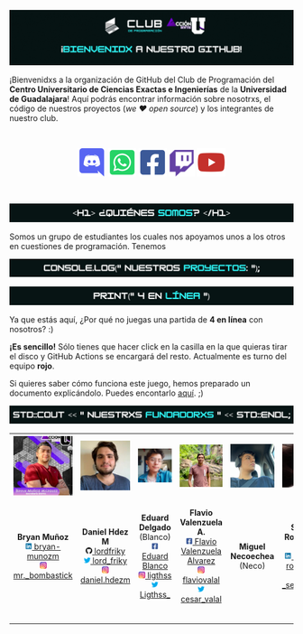 ![Letrero de "¡Bienvenidx a nuestro GitHub!" con los logos del club de programación CUCEI y el de Acción U](https://github.com/prueba-progra-cucei/.github/raw/main/res/header2.gif)

¡Bienvenidxs a la organización de GitHub del Club de Programación del **Centro Universitario de Ciencias Exactas e Ingenierías** de la **Universidad de Guadalajara**! Aquí podrás encontrar información sobre nosotrxs, el código de nuestros proyectos (*we ❤️ open source*) y los integrantes de nuestro club.

<br><p align="center">
<a href="http://discord.programacion-cucei.club"><img src="https://github.com/prueba-progra-cucei/.github/raw/main/res/icons/discord.png" alt="Enlace al serividor de Discord" width="50"></a>
<a href="http://whatsapp.programacion-cucei.club"><img src="https://github.com/prueba-progra-cucei/.github/raw/main/res/icons/whatsapp.png" alt="Enlace al grupo de WhatsApp" width="50"></a>
<a href="http://facebook.programacion-cucei.club"><img src="https://github.com/prueba-progra-cucei/.github/raw/main/res/icons/facebook.png" alt="Enlace a la página de Facebook" width="50"></a>
<a href="http://twitch.programacion-cucei.club"><img src="https://github.com/prueba-progra-cucei/.github/raw/main/res/icons/twitch.png" alt="Enlace al canal de Twitch" width="47"></a>
<a href="http://youtube.programacion-cucei.club"><img src="https://github.com/prueba-progra-cucei/.github/raw/main/res/icons/youtube.png" alt="Enlace al canal de YouTube" width="50"></a>
</p><br>

![<h1>¿Quiénes somos?</h1>](https://github.com/prueba-progra-cucei/.github/raw/main/res/quienes_somos.png)

Somos un grupo de estudiantes los cuales nos apoyamos unos a los otros en cuestiones de programación. Tenemos

![console.log("Nuestros proyectos:");](https://github.com/prueba-progra-cucei/.github/raw/main/res/nuestros_proyectos.png)

![print("4 en línea")](https://github.com/prueba-progra-cucei/.github/raw/main/res/4_en_linea.png)

Ya que estás aquí, ¿Por qué no juegas una partida de **4 en línea** con nosotros? :)

**¡Es sencillo!** Sólo tienes que hacer click en la casilla en la que quieras tirar el disco y GitHub Actions se encargará del resto. Actualmente es turno del equipo **rojo**.


Si quieres saber cómo funciona este juego, hemos preparado un documento explicándolo. Puedes encontarlo [aquí](). ;)

![std::cout << "Nuestrxs fundadorxs" << ENDL;](https://github.com/prueba-progra-cucei/.github/raw/main/res/nuestrxs_fundadorxs.png)

<table align="center">
	<tr>
		<th><img src="https://github.com/prueba-progra-cucei/.github/raw/main/res/fundadorxs/bryan.jpg" alt="Foto de Bryan Muñoz"></th>
		<th><img src="https://github.com/prueba-progra-cucei/.github/raw/main/res/fundadorxs/daniel.jpg" alt="Foto de Daniel Hdez M"></th>
		<th><img src="https://github.com/prueba-progra-cucei/.github/raw/main/res/fundadorxs/edward.jpg" alt="Foto de Eduard Delgado"></th>
		<th><img src="https://github.com/prueba-progra-cucei/.github/raw/main/res/fundadorxs/flavio.jpg" alt="Foto de Flavio Valenzuela A"></th>
		<th><img src="https://github.com/prueba-progra-cucei/.github/raw/main/res/fundadorxs/neco.jpg" alt="Foto de Miguel Necoechea"></th>
		<th><img src="https://github.com/prueba-progra-cucei/.github/raw/main/res/fundadorxs/selene.jpg" alt="Foto de Selene Rodríguez"></th>
	</tr>
	<tr>
		<td><p align="center">
			<b>Bryan Muñoz</b><br>
			<a href="https://www.linkedin.com/in/bryan-munozm/"><img src="https://github.com/prueba-progra-cucei/.github/raw/main/res/icons/linkedin.png" width="12"> bryan-munozm</a><br>
			<a href="https://www.instagram.com/mr._bombastick/"><img src="https://github.com/prueba-progra-cucei/.github/raw/main/res/icons/instagram.png" width="12"> mr._bombastick</a><br>
            &nbsp;&nbsp;&nbsp;&nbsp;&nbsp;&nbsp;&nbsp;&nbsp;&nbsp;&nbsp;&nbsp;&nbsp;&nbsp;&nbsp;&nbsp;&nbsp;
		</p></td>
		<td><p align="center">
			<b>Daniel Hdez M</b><br>
			<a href="https://github.com/lordfriky"><img src="https://github.com/prueba-progra-cucei/.github/raw/main/res/icons/github.png" width="12"> lordfriky</a><br>
			<a href="https://twitter.com/lord_friky"><img src="https://github.com/prueba-progra-cucei/.github/raw/main/res/icons/twitter.png" width="12"> lord_friky</a><br>
			<a href="https://www.instagram.com/daniel.hdezm/"><img src="https://github.com/prueba-progra-cucei/.github/raw/main/res/icons/instagram.png" width="12"> daniel.hdezm</a><br>
            &nbsp;&nbsp;&nbsp;&nbsp;&nbsp;&nbsp;&nbsp;&nbsp;&nbsp;&nbsp;&nbsp;&nbsp;&nbsp;&nbsp;&nbsp;&nbsp;
		</p></td>
		<td><p align="center">
			<b>Eduard Delgado</b><br>
			(Blanco)<br>
			<a href="https://facebook.com/ligths.x5"><img src="https://github.com/prueba-progra-cucei/.github/raw/main/res/icons/facebook.png" width="12"> Eduard Blanco</a><br>
			<a href="https://www.instagram.com/ligthss/"><img src="https://github.com/prueba-progra-cucei/.github/raw/main/res/icons/instagram.png" width="12"> ligthss</a><br>
			<a href="https://twitter.com/Ligthss_"><img src="https://github.com/prueba-progra-cucei/.github/raw/main/res/icons/twitter.png" width="12"> Ligthss_</a><br>
            &nbsp;&nbsp;&nbsp;&nbsp;&nbsp;&nbsp;&nbsp;&nbsp;&nbsp;&nbsp;&nbsp;&nbsp;&nbsp;&nbsp;&nbsp;&nbsp;
		</p></td>
		<td><p align="center">
			<b>Flavio Valenzuela A.</b><br>
			<a href="https://facebook.com/flavio.valenzuelaalvarez"><img src="https://github.com/prueba-progra-cucei/.github/raw/main/res/icons/facebook.png" width="12"> Flavio Valenzuela Alvarez</a><br>
			<a href="https://www.instagram.com/flaviovalal/"><img src="https://github.com/prueba-progra-cucei/.github/raw/main/res/icons/instagram.png" width="12"> flaviovalal</a><br>
			<a href="https://twitter.com/cesar_valal"><img src="https://github.com/prueba-progra-cucei/.github/raw/main/res/icons/twitter.png" width="12"> cesar_valal</a><br>
            &nbsp;&nbsp;&nbsp;&nbsp;&nbsp;&nbsp;&nbsp;&nbsp;&nbsp;&nbsp;&nbsp;&nbsp;&nbsp;&nbsp;&nbsp;&nbsp;
		</p></td>
		<td><p align="center">
			<b>Miguel Necoechea</b><br>
			(Neco)<br>
            &nbsp;&nbsp;&nbsp;&nbsp;&nbsp;&nbsp;&nbsp;&nbsp;&nbsp;&nbsp;&nbsp;&nbsp;&nbsp;&nbsp;&nbsp;&nbsp;
		</p></td>
		<td><p align="center">
			<b>Selene Rodríguez</b><br>
			(Sele)<br>
			<a href="https://www.linkedin.com/in/selene-rodriguez/"><img src="https://github.com/prueba-progra-cucei/.github/raw/main/res/icons/linkedin.png" width="12"> selene-rodriguez</a><br>
			<a href="https://www.instagram.com/_selenerdz_/"><img src="https://github.com/prueba-progra-cucei/.github/raw/main/res/icons/instagram.png" width="12"> _selenerdz_</a><br>
            &nbsp;&nbsp;&nbsp;&nbsp;&nbsp;&nbsp;&nbsp;&nbsp;&nbsp;&nbsp;&nbsp;&nbsp;&nbsp;&nbsp;&nbsp;&nbsp;
		</p></td>
	</tr>
</table>
